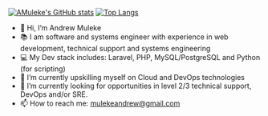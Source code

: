 [![AMuleke's GitHub stats](https://github-readme-stats.vercel.app/api?username=Mllexx&count_private=true&theme=merko)](https://github.com/anuraghazra/github-readme-stats)
[![Top Langs](https://github-readme-stats.vercel.app/api/top-langs/?username=Mllexx&theme=merko&layout=compact)](https://github.com/anuraghazra/github-readme-stats)

- 👋 Hi, I’m Andrew Muleke
- 📚 I am software and systems engineer with experience in web development, technical support and systems engineering
- 💻 My Dev stack includes: Laravel, PHP, MySQL/PostgreSQL and Python (for scripting)
- 🌱 I’m currently upskilling myself on Cloud and DevOps technologies
- 💞️ I’m currently looking for opportunities in level 2/3 technical support, DevOps and/or SRE.
- 📫 How to reach me: mulekeandrew@gmail.com
